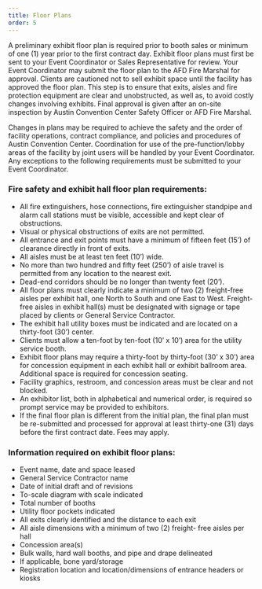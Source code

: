 ```yaml
---
title: Floor Plans
order: 5
---
```


A preliminary exhibit floor plan is required prior to booth sales or minimum of one (1) year prior to the first contract day. Exhibit floor plans must first be sent to your Event Coordinator or Sales Representative for review. Your Event Coordinator may submit the floor plan to the AFD Fire Marshal for approval. Clients are cautioned not to sell exhibit space until the facility has approved the floor plan. This step is to ensure that exits, aisles and fire protection equipment are clear and unobstructed, as well as, to avoid costly changes involving exhibits. Final approval is given after an on-site inspection by Austin Convention Center Safety Officer or AFD Fire Marshal.

Changes in plans may be required to achieve the safety and the order of facility operations, contract compliance, and policies and procedures of Austin Convention Center. Coordination for use of the pre-function/lobby areas of the facility by joint users will be handled by your Event Coordinator. Any exceptions to the following requirements must be submitted to your Event Coordinator.

### Fire safety and exhibit hall floor plan requirements:

- All fire extinguishers, hose connections, fire extinguisher standpipe and alarm call stations must be visible, accessible and kept clear of obstructions.	
- Visual or physical obstructions of exits are not permitted.
- All entrance and exit points must have a minimum of fifteen feet (15’) of clearance directly in front of exits. 
- All aisles must be at least ten feet (10’) wide. 
- No more than two hundred and fifty feet (250’) of aisle travel is permitted from any location to the nearest exit.
- Dead-end corridors should be no longer than twenty feet (20’).
- All floor plans must clearly indicate a minimum of two (2) freight-free aisles per exhibit hall, one North to South and one East to West. Freight-free aisles in exhibit hall(s) must be designated with signage or tape placed by clients or General Service Contractor.
- The exhibit hall utility boxes must be indicated and are located on a thirty-foot (30’) center.
- Clients must allow a ten-foot by ten-foot (10’ x 10’) area for the utility service booth. 
- Exhibit floor plans may require a thirty-foot by thirty-foot (30’ x 30’) area for concession equipment in each exhibit hall or exhibit ballroom area. Additional space is required for concession seating. 
- Facility graphics, restroom, and concession areas must be clear and not blocked.	
- An exhibitor list, both in alphabetical and numerical order, is required so prompt service may be provided to exhibitors.	    	
- If the final floor plan is different from the initial plan, the final plan must be re-submitted and processed for approval at least thirty-one (31) days before the first contract date. Fees may apply.

### Information required on exhibit floor plans:
      
- Event name, date and space leased     
- General Service Contractor name   
- Date of initial draft and of revisions   
- To-scale diagram with scale indicated
- Total number of booths 
- Utility floor pockets indicated   
- All exits clearly identified and the distance to each exit 
- All aisle dimensions with a minimum of two (2) freight- free aisles per hall   
- Concession area(s)  		    	   
- Bulk walls, hard wall booths, and pipe and drape delineated 
- If applicable, bone yard/storage     
- Registration location and location/dimensions of entrance headers or kiosks
